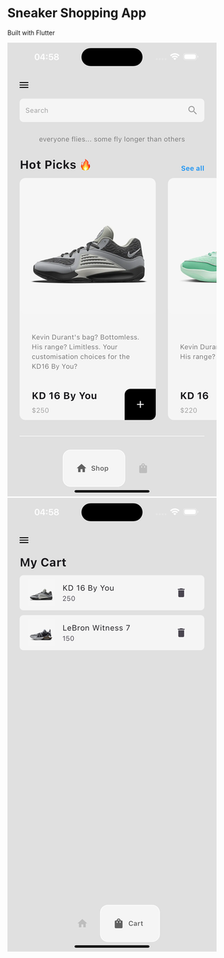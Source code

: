 # Sneaker Shopping App

Built with Flutter

![](./screenshots//screenshot-1.png)
![](./screenshots/screenshot-2.png)

